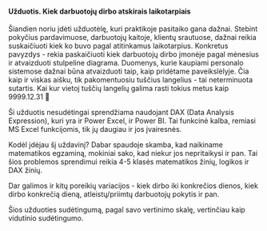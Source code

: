 #### Užduotis. Kiek darbuotojų dirbo atskirais laikotarpiais

Šiandien noriu įdėti užduotėlę, kuri praktikoje pasitaiko gana dažnai. Stebint pokyčius pardavimuose, darbuotojų kaitoje, klientų srautuose, dažnai reikia suskaičiuoti kiek ko buvo pagal atitinkamus laikotarpius. Konkretus pavyzdys - rekia paskaičiuoti kiek darbuotojų dirbo įmonėje pagal mėnesius ir atvaizduoti stulpeline diagrama. Duomenys, kurie kaupiami personalo sistemose dažnai būna atvaizduoti taip, kaip pridėtame paveikslėlyje. Čia kaip ir viskas aišku, tik pakomentuosiu tuščius langelius - tai neterminuota sutartis. Kai kur vietoj tuščių langelių galima rasti tokius metus kaip 9999.12.31 🙂

Ši užduotis nesudėtingai sprendžiama naudojant DAX (Data Analysis Expression), kuri yra ir Power Excel, ir Power BI. Tai funkcinė kalba, remiasi MS Excel funkcijomis, tik jų daugiau ir jos įvairesnės.

Kodėl įdėjau šį uždavinį? Dabar spaudoje skamba, kad naikiname matematikos egzaminą, mokiniai sako, kad niekur jos nepritaikysi ir pan. Tai šios problemos sprendimui reikia 4-5 klasės matematikos žinių, logikos ir DAX žinių. 

Dar galimos ir kitų poreikių variacijos - kiek dirbo iki konkrečios dienos, kiek dirbo konkrečią dieną, atleistų/priimtų darbuotojų pokytis ir pan.

Šios užduoties sudėtingumą, pagal savo vertinimo skalę, vertinčiau kaip vidutinio sudėtingumo.
